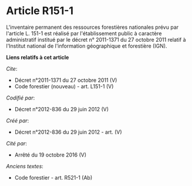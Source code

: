 # Article R151-1

L'inventaire permanent des ressources forestières nationales prévu par l'article L. 151-1 est réalisé par l'établissement
public à caractère administratif institué par le décret n° 2011-1371 du 27 octobre 2011 relatif à l'Institut national de
l'information géographique et forestière (IGN).

**Liens relatifs à cet article**

_Cite_:

  - Décret n°2011-1371 du 27 octobre 2011 (V)
  - Code forestier (nouveau) - art. L151-1 (V)

_Codifié par_:

  - Décret n°2012-836 du 29 juin 2012 (V)

_Créé par_:

  - Décret n°2012-836 du 29 juin 2012 - art. (V)

_Cité par_:

  - Arrêté du 19 octobre 2016 (V)

_Anciens textes_:

  - Code forestier - art. R521-1 (Ab)
